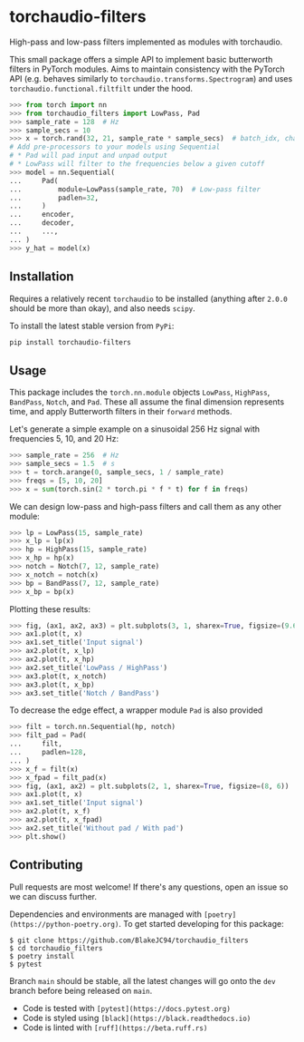 # torchaudio-filters

High-pass and low-pass filters implemented as modules with torchaudio.

This small package offers a simple API to implement basic butterworth filters in PyTorch modules.
Aims to maintain consistency with the PyTorch API (e.g. behaves similarly to
`torchaudio.transforms.Spectrogram`) and uses `torchaudio.functional.filtfilt` under the hood.

```python
>>> from torch import nn
>>> from torchaudio_filters import LowPass, Pad
>>> sample_rate = 128  # Hz
>>> sample_secs = 10
>>> x = torch.rand(32, 21, sample_rate * sample_secs)  # batch_idx, channel_idx, timestep_idx
# Add pre-processors to your models using Sequential
# * Pad will pad input and unpad output
# * LowPass will filter to the frequencies below a given cutoff
>>> model = nn.Sequential(
...     Pad(
...         module=LowPass(sample_rate, 70)  # Low-pass filter
...         padlen=32,
...     )
...     encoder,
...     decoder,
...     ...,
... )
>>> y_hat = model(x)
```

## Installation

Requires a relatively recent `torchaudio` to be installed (anything after `2.0.0` should be more
than okay), and also needs `scipy`.

To install the latest stable version from `PyPi`:
```bash
pip install torchaudio-filters
```

## Usage

This package includes the `torch.nn.module` objects `LowPass`, `HighPass`, `BandPass`, `Notch`, and
`Pad`. These all assume the final dimension represents time, and apply Butterworth filters in their
`forward` methods.

Let's generate a simple example on a sinusoidal 256 Hz signal with frequencies 5, 10, and 20 Hz:
```python
>>> sample_rate = 256  # Hz
>>> sample_secs = 1.5  # s
>>> t = torch.arange(0, sample_secs, 1 / sample_rate)
>>> freqs = [5, 10, 20]
>>> x = sum(torch.sin(2 * torch.pi * f * t) for f in freqs)
```

We can design low-pass and high-pass filters and call them as any other module:
```python
>>> lp = LowPass(15, sample_rate)
>>> x_lp = lp(x)
>>> hp = HighPass(15, sample_rate)
>>> x_hp = hp(x)
>>> notch = Notch(7, 12, sample_rate)
>>> x_notch = notch(x)
>>> bp = BandPass(7, 12, sample_rate)
>>> x_bp = bp(x)
```

Plotting these results:
```python
>>> fig, (ax1, ax2, ax3) = plt.subplots(3, 1, sharex=True, figsize=(9.6, 6))
>>> ax1.plot(t, x)
>>> ax1.set_title('Input signal')
>>> ax2.plot(t, x_lp)
>>> ax2.plot(t, x_hp)
>>> ax2.set_title('LowPass / HighPass')
>>> ax3.plot(t, x_notch)
>>> ax3.plot(t, x_bp)
>>> ax3.set_title('Notch / BandPass')
```

To decrease the edge effect, a wrapper module `Pad` is also provided
```python
>>> filt = torch.nn.Sequential(hp, notch)
>>> filt_pad = Pad(
...     filt,
...     padlen=128,
... )
>>> x_f = filt(x)
>>> x_fpad = filt_pad(x)
>>> fig, (ax1, ax2) = plt.subplots(2, 1, sharex=True, figsize=(8, 6))
>>> ax1.plot(t, x)
>>> ax1.set_title('Input signal')
>>> ax2.plot(t, x_f)
>>> ax2.plot(t, x_fpad)
>>> ax2.set_title('Without pad / With pad')
>>> plt.show()
```


## Contributing
Pull requests are most welcome! If there's any questions, open an issue so we can discuss further.

Dependencies and environments are managed with `[poetry](https://python-poetry.org)`. To get started developing for this package:
```
$ git clone https://github.com/BlakeJC94/torchaudio_filters
$ cd torchaudio_filters
$ poetry install
$ pytest
```

Branch `main` should be stable, all the latest changes will go onto the `dev` branch before being released on `main`.

* Code is tested with `[pytest](https://docs.pytest.org)`
* Code is styled using `[black](https://black.readthedocs.io)`
* Code is linted with `[ruff](https://beta.ruff.rs)`

